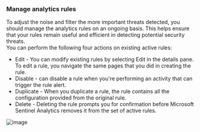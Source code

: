 ### Manage analytics rules
To adjust the noise and filter the more important threats detected, you should manage the analytics rules on an ongoing basis. This helps ensure that your rules remain useful and efficient in detecting potential security threats.<br>
You can perform the following four actions on existing active rules:
* Edit - You can modify existing rules by selecting Edit in the details pane. To edit a rule, you navigate the same pages that you did in creating the rule.
* Disable - can disable a rule when you're performing an activity that can trigger the rule alert. 
* Duplicate - When you duplicate a rule, the rule contains all the configuration provided from the original rule.
* Delete - Deleting the rule prompts you for confirmation before Microsoft Sentinel Analytics removes it from the set of active rules.

![image](https://github.com/AbhishekPratap9/Microsoft-Sentinel/assets/156197198/03368a3d-ae06-4de5-940d-0d5ffd05494b)


